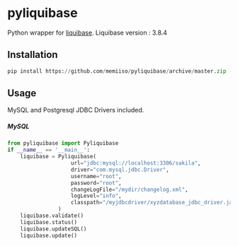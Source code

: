 # pyliquibase

Python wrapper for [liquibase](http://www.liquibase.org/). 
Liquibase version : 3.8.4

## Installation

```python
pip install https://github.com/memiiso/pyliquibase/archive/master.zip --upgrade --user
```

## Usage

MySQL and Postgresql JDBC Drivers included.

##### MySQL

```python
from pyliquibase import Pyliquibase
if __name__ == '__main__':
    liquibase = Pyliquibase(
                    url="jdbc:mysql://localhost:3306/sakila",
                    driver="com.mysql.jdbc.Driver",
                    username="root",
                    password="root",
                    changeLogFile="/mydir/changelog.xml",
                    logLevel="info",
                    classpath="/myjdbcdriver/xyzdatabase_jdbc_driver.jar"
                )
    liquibase.validate()
    liquibase.status()
    liquibase.updateSQL()
    liquibase.update()
```
